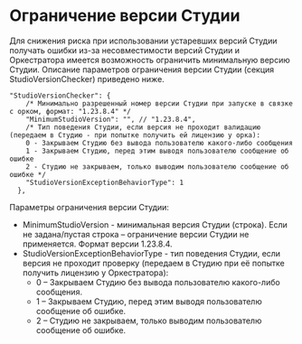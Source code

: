 # Ограничение версии Студии 

Для снижения риска при использовании устаревших версий Студии получать ошибки из-за несовместимости версий Студии и Оркестратора имеется возможность ограничить минимальную версию Студии. 
Описание параметров ограничения версии Студии (секция StudioVersionChecker) приведено ниже.

```
"StudioVersionChecker": {
    /* Минимально разрешенный номер версии Студии при запуске в связке с орком, формат: "1.23.8.4" */
    "MinimumStudioVersion": "", // "1.23.8.4",
    /* Тип поведения Студии, если версия не проходит валидацию (передаем в Студию - при попытке получить ей лицензию у орка):
    0 - Закрываем Студию без вывода пользователю какого-либо сообщения
    1 - Закрываем Студию, перед этим выводя пользователю сообщение об ошибке
    2 - Студию не закрываем, только выводим пользователю сообщение об ошибке */
    "StudioVersionExceptionBehaviorType": 1
  },
```

Параметры ограничения версии Студии:

* MinimumStudioVersion - минимальная версия Студии (строка). Если не задана/пустая строка – ограничение версии Студии не применяется. Формат версии 1.23.8.4.
* StudioVersionExceptionBehaviorType - тип поведения Студии, если версия не проходит проверку (передаем в Студию при её попытке получить лицензию у Оркестратора):
  * 0 – Закрываем Студию без вывода пользователю какого-либо сообщения.
  * 1 – Закрываем Студию, перед этим выводя пользователю сообщение об ошибке.
  * 2 – Студию не закрываем, только выводим пользователю сообщение об ошибке.


